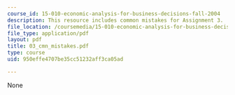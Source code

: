 ```yaml
---
course_id: 15-010-economic-analysis-for-business-decisions-fall-2004
description: This resource includes common mistakes for Assignment 3.
file_location: /coursemedia/15-010-economic-analysis-for-business-decisions-fall-2004/950effe4707be35cc51232aff3ca05ad_03_cmn_mistakes.pdf
file_type: application/pdf
layout: pdf
title: 03_cmn_mistakes.pdf
type: course
uid: 950effe4707be35cc51232aff3ca05ad

---
```

None